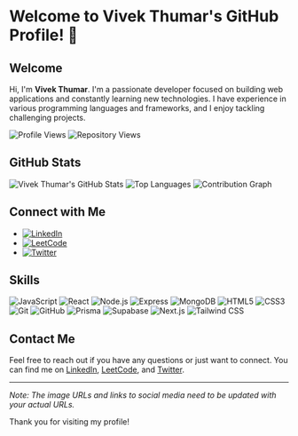 # Welcome to Vivek Thumar's GitHub Profile! 👋

## Welcome

Hi, I'm **Vivek Thumar**. I'm a passionate developer focused on building web applications and constantly learning new technologies. I have experience in various programming languages and frameworks, and I enjoy tackling challenging projects.

![Profile Views](https://komarev.com/ghpvc/?username=mrvivekthumar&color=blue)
![Repository Views](https://visitor-badge.glitch.me/badge?page_id=mrvivekthumar.mrvivekthumar)

## GitHub Stats

![Vivek Thumar's GitHub Stats](https://github-readme-stats.vercel.app/api?username=mrvivekthumar&show_icons=true&theme=calm)
![Top Languages](https://github-readme-stats.vercel.app/api/top-langs/?username=mrvivekthumar&layout=compact&theme=calm)
![Contribution Graph](https://activity-graph.herokuapp.com/graph?username=mrvivekthumar&theme=calm)

## Connect with Me

- [![LinkedIn](https://img.shields.io/badge/LinkedIn-0A66C2?style=for-the-badge&logo=linkedin&logoColor=white)](https://www.linkedin.com/in/mrvivekthumar)
- [![LeetCode](https://img.shields.io/badge/LeetCode-FFA116?style=for-the-badge&logo=leetcode&logoColor=white)](https://leetcode.com/mrvivekthumar)
- [![Twitter](https://img.shields.io/badge/Twitter-1DA1F2?style=for-the-badge&logo=twitter&logoColor=white)](https://twitter.com/mrvivekthumar)

## Skills

![JavaScript](https://img.shields.io/badge/JavaScript-F7DF1E?style=for-the-badge&logo=javascript&logoColor=black)
![React](https://img.shields.io/badge/React-61DAFB?style=for-the-badge&logo=react&logoColor=black)
![Node.js](https://img.shields.io/badge/Node.js-339933?style=for-the-badge&logo=nodedotjs&logoColor=white)
![Express](https://img.shields.io/badge/Express-000000?style=for-the-badge&logo=express&logoColor=white)
![MongoDB](https://img.shields.io/badge/MongoDB-47A248?style=for-the-badge&logo=mongodb&logoColor=white)
![HTML5](https://img.shields.io/badge/HTML5-E34F26?style=for-the-badge&logo=html5&logoColor=white)
![CSS3](https://img.shields.io/badge/CSS3-1572B6?style=for-the-badge&logo=css3&logoColor=white)
![Git](https://img.shields.io/badge/Git-F05032?style=for-the-badge&logo=git&logoColor=white)
![GitHub](https://img.shields.io/badge/GitHub-181717?style=for-the-badge&logo=github&logoColor=white)
![Prisma](https://img.shields.io/badge/Prisma-2D3748?style=for-the-badge&logo=prisma&logoColor=white)
![Supabase](https://img.shields.io/badge/Supabase-3ECF8E?style=for-the-badge&logo=supabase&logoColor=white)
![Next.js](https://img.shields.io/badge/Next.js-000000?style=for-the-badge&logo=nextdotjs&logoColor=white)
![Tailwind CSS](https://img.shields.io/badge/Tailwind%20CSS-38B2AC?style=for-the-badge&logo=tailwindcss&logoColor=white)

## Contact Me

Feel free to reach out if you have any questions or just want to connect. You can find me on [LinkedIn](https://www.linkedin.com/in/mrvivekthumar), [LeetCode](https://leetcode.com/mrvivekthumar), and [Twitter](https://twitter.com/mrvivekthumar).

---

*Note: The image URLs and links to social media need to be updated with your actual URLs.*

Thank you for visiting my profile!
